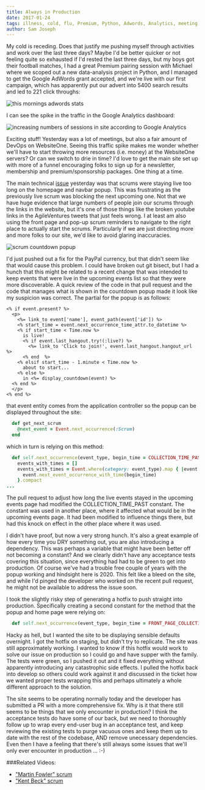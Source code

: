 ```yaml
---
title: Always in Production
date: 2017-01-24
tags: illness, cold, flu, Premium, Python, Adwords, Analytics, meeting, DevOps, traffic, bug hunt, bug fix, hotfix, git, production, staging, development
author: Sam Joseph
---
```


My cold is receding.  Does that justify me pushing myself through activities and work over the last three days?  Maybe I'd be better quicker or not feeling quite so exhausted if I'd rested the last three days, but my boys got their football matches, I had a great Premium pairing session with Michael where we scoped out a new data-analysis project in Python, and I managed to get the Google AdWords grant accepted, and we're live with our first campaign, which has apparently put our advert into 5400 search results and led to 221 click throughs:

![this mornings adwords stats](https://www.dropbox.com/s/3lbx4vbpqz3kn8x/Screenshot%202017-01-24%2009.51.59.png?dl=1)

I can see the spike in the traffic in the Google Analytics dashboard:

![increasing numbers of sessions in site according to Google Analytics](https://www.dropbox.com/s/a1b7miuiwzjnm28/Screenshot%202017-01-24%2010.05.59.png?dl=1)

Exciting stuff! Yesterday was a lot of meetings, but also a fair amount of DevOps on WebsiteOne.  Seeing this traffic spike makes me wonder whether we'll have to start throwing more resources (i.e. money) at the WebsiteOne servers?  Or can we switch to drie in time? I'd love to get the main site set up with more of a funnel encouraging folks to sign up for a newsletter, membership and premium/sponsorship packages.  One thing at a time.

The main technical [issue](https://github.com/AgileVentures/WebsiteOne/issues/1517) yesterday was that scrums were staying live too long on the homepage and navbar popup.  This was frustrating as the previously live scrum was blocking the next upcoming one.  Not that we have huge evidence that large numbers of people join our scrums through the links in the website, but it's one of those things like the broken youtube links in the AgileVentures tweets that just feels wrong.  I at least am also using the front page and pop-up scrum reminders to navigate to the right place to actually start the scrums.  Particularly if we are just directing more and more folks to our site, we'd like to avoid glaring inaccuracies.

![scrum countdown popup](https://www.dropbox.com/s/c8sq020s1kc2ww9/Screenshot%202017-01-23%2014.38.51.png?dl=1)

I'd just pushed out a fix for the PayPal currency, but that didn't seem like that would cause this problem.  I could have broken out git bisect, but I had a hunch that this might be related to a recent change that was intended to keep events that were live in the upcoming events list so that they were more discoverable.  A quick review of the code in that pull request and the code that manages what is shown in the countdown popup made it look like my suspicion was correct.  The partial for the popup is as follows:

```erb
<% if event.present? %>
  <p>
    <%= link_to event['name'], event_path(event['id']) %>
    <% start_time = event.next_occurrence_time_attr.to_datetime %>
    <% if start_time < Time.now %>
      is live!
      <% if event.last_hangout.try!(:live?) %>
        <%= link_to 'Click to join!', event.last_hangout.hangout_url %>
      <% end  %>
    <% elsif start_time - 1.minute < Time.now %>
      about to start...
    <% else %>
      in <%= display_countdown(event) %>
  <% end %>
  </p>
<% end %>
```

that event entity comes from the application controller so the popup can be displayed throughout the site:

```rb
  def get_next_scrum
    @next_event = Event.next_occurrence(:Scrum)
  end
```

which in turn is relying on this method:

```rb
  def self.next_occurrence(event_type, begin_time = COLLECTION_TIME_PAST.ago)
    events_with_times = []
    events_with_times = Event.where(category: event_type).map { |event|
      event.next_event_occurrence_with_time(begin_time)
    }.compact
...
```
The pull request to adjust how long the live events stayed in the upcoming events page had modified the COLLECTION_TIME_PAST constant.  The constant was used in another place, where it affected what would be in the upcoming events page.  It had been modified to influence things there, but had this knock on effect in the other place where it was used.

I didn't have proof, but now a very strong hunch.  It's also a great example of how every time you DRY something out, you are also introducing a dependency.  This was perhaps a variable that might have been better off not becoming a constant?  And we clearly didn't have any acceptance tests covering this situation, since everything had had to be green to get into production. Of course we've had a trouble free couple of years with the popup working and hindsight here is 2020.  This felt like a bleed on the site, and while I'd pinged the developer who worked on the recent pull request, he might not be available to address the issue soon.

I took the slightly risky step of generating a hotfix to push straight into production.  Specifically creating a second constant for the method that the popup and home page were relying on:

```rb
  def self.next_occurrence(event_type, begin_time = FRONT_PAGE_COLLECTION_TIME_PAST.ago)
```

Hacky as hell, but I wanted the site to be displaying sensible defaults overnight.  I got the hotfix on staging, but didn't try to replicate.  The site was still approximately working.  I wanted to know if this hotfix would work to solve our issue on production so I could go and have supper with the family.  The tests were green, so I pushed it out and it fixed everything without apparently introducing any catastrophic side effects.  I pulled the hotfix back into develop so others could work against it and discussed in the ticket how we wanted proper tests wrapping this and perhaps ultimately a whole different approach to the solution.

The site seems to be operating normally today and the developer has submitted a PR with a more comprehensive fix.  Why is it that there still seems to be things that we only encounter in production?  I think the acceptance tests do have some of our back, but we need to thoroughly follow up to wrap every end-user bug in an acceptance test, and keep reviewing the existing tests to purge vacuous ones and keep them up to date with the rest of the codebase, AND remove unecessary dependencies.  Even then I have a feeling that there's still always some issues that we'll only ever encounter in production ... :-)

###Related Videos:

* ["Martin Fowler" scrum](https://www.youtube.com/watch?v=E89Eo-k2rE8)
* ["Kent Beck" scrum](https://www.youtube.com/watch?v=NiVvxJuo8ik)
